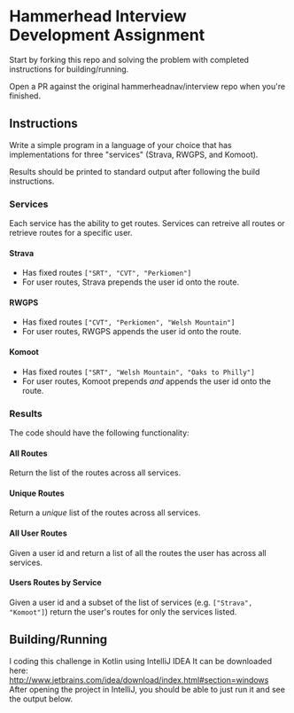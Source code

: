# Hammerhead Interview Development Assignment

Start by forking this repo and solving the problem with completed instructions for building/running.

Open a PR against the original hammerheadnav/interview repo when you're finished.

## Instructions

Write a simple program in a language of your choice that has implementations for three "services" (Strava, RWGPS, and Komoot).

Results should be printed to standard output after following the build instructions.

### Services

Each service has the ability to get routes. Services can retreive all routes or retrieve routes for a specific user.

#### Strava

* Has fixed routes  `["SRT", "CVT", "Perkiomen"]`
* For user routes, Strava prepends the user id onto the route.

#### RWGPS

* Has fixed routes  `["CVT", "Perkiomen", "Welsh Mountain"]`
* For user routes, RWGPS appends the user id onto the route.

#### Komoot

* Has fixed routes  `["SRT", "Welsh Mountain", "Oaks to Philly"]`
* For user routes, Komoot prepends *and* appends the user id onto the route.

### Results

The code should have the following functionality:

#### All Routes

Return the list of the routes across all services.

#### Unique Routes

Return a *unique* list of the routes across all services.

#### All User Routes

Given a user id and return a list of all the routes the user has across all services.

#### Users Routes by Service

Given a user id and a subset of the list of services (e.g. `["Strava", "Komoot"]`)
return the user's routes for only the services listed.


## Building/Running

I coding this challenge in Kotlin using IntelliJ IDEA
It can be downloaded here: http://www.jetbrains.com/idea/download/index.html#section=windows
After opening the project in IntelliJ, you should be able to just run it and see the output below.
